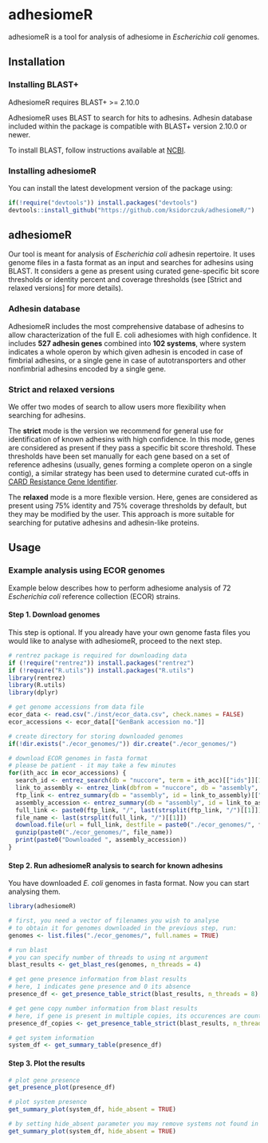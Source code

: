 # adhesiomeR

adhesiomeR is a tool for analysis of adhesiome in *Escherichia coli* genomes.

## Installation 

### Installing BLAST+ 

AdhesiomeR requires BLAST+ >= 2.10.0 

AdhesiomeR uses BLAST to search for hits to adhesins. Adhesin database included 
within the package is compatible with BLAST+ version 2.10.0 or newer. 

To install BLAST, follow instructions available at [NCBI](https://www.ncbi.nlm.nih.gov/books/NBK569861/).

### Installing adhesiomeR

You can install the latest development version of the package using:

``` r
if(!require("devtools")) install.packages("devtools")
devtools::install_github("https://github.com/ksidorczuk/adhesiomeR/")
```

## adhesiomeR 

Our tool is meant for analysis of *Escherichia coli* adhesin repertoire. It uses
genome files in a fasta format as an input and searches for adhesins using BLAST.
It considers a gene as present using curated gene-specific bit score thresholds 
or identity percent and coverage thresholds (see [Strict and relaxed versions] for
more details). 

### Adhesin database

AdhesiomeR includes the most comprehensive database of adhesins to allow characterization
of the full E. coli adhesiomes with high confidence. It includes **527 adhesin genes**
combined into **102 systems**, where system indicates a whole operon by which given
adhesin is encoded in case of fimbrial adhesins, or a single gene in case of autotransporters
and other nonfimbrial adhesins encoded by a single gene.

### Strict and relaxed versions

We offer two modes of search to allow users more flexibility when searching for adhesins.

The **strict** mode is the version we recommend for general use for identification
of known adhesins with high confidence. In this mode, genes are considered as present
if they pass a specific bit score threshold. These thresholds have been set manually for
each gene based on a set of reference adhesins (usually, genes forming a complete operon
on a single contig), a similar strategy has been used to determine curated cut-offs in 
[CARD Resistance Gene Identifier](https://github.com/arpcard/rgi).

The **relaxed** mode is a more flexible version. Here, genes are considered as present
using 75% identity and 75% coverage thresholds by default, but they may be modified by 
the user. This approach is more suitable for searching for putative adhesins and 
adhesin-like proteins.


## Usage

### Example analysis using ECOR genomes

Example below describes how to perform adhesiome analysis of 72 *Escherichia coli* reference
collection (ECOR) strains. 

#### Step 1. Download genomes 

This step is optional. If you already have your own genome fasta files you would like
to analyse with adhesiomeR, proceed to the next step. 

``` r
# rentrez package is required for downloading data
if (!require("rentrez")) install.packages("rentrez")
if (!require("R.utils")) install.packages("R.utils")
library(rentrez)
library(R.utils)
library(dplyr)

# get genome accessions from data file
ecor_data <- read.csv("./inst/ecor_data.csv", check.names = FALSE)
ecor_accessions <- ecor_data[["GenBank accession no."]]

# create directory for storing downloaded genomes
if(!dir.exists("./ecor_genomes/")) dir.create("./ecor_genomes/")

# download ECOR genomes in fasta format
# please be patient - it may take a few minutes
for(ith_acc in ecor_accessions) {
  search_id <- entrez_search(db = "nuccore", term = ith_acc)[["ids"]][1]
  link_to_assembly <- entrez_link(dbfrom = "nuccore", db = "assembly", id = search_id)[["links"]][["nuccore_assembly"]]
  ftp_link <- entrez_summary(db = "assembly", id = link_to_assembly)[["ftppath_refseq"]]
  assembly_accession <- entrez_summary(db = "assembly", id = link_to_assembly)[["assemblyaccession"]]
  full_link <- paste0(ftp_link, "/", last(strsplit(ftp_link, "/")[[1]]), "_genomic.fna.gz")
  file_name <- last(strsplit(full_link, "/")[[1]])
  download.file(url = full_link, destfile = paste0("./ecor_genomes/", file_name))
  gunzip(paste0("./ecor_genomes/", file_name))
  print(paste0("Downloaded ", assembly_accession))
}

```


#### Step 2. Run adhesiomeR analysis to search for known adhesins

You have downloaded *E. coli* genomes in fasta format. Now you can start analysing them.

```r
library(adhesiomeR)

# first, you need a vector of filenames you wish to analyse
# to obtain it for genomes downloaded in the previous step, run:
genomes <- list.files("./ecor_genomes/", full.names = TRUE)

# run blast
# you can specify number of threads to using nt argument
blast_results <- get_blast_res(genomes, n_threads = 4)

# get gene presence information from blast results
# here, 1 indicates gene presence and 0 its absence
presence_df <- get_presence_table_strict(blast_results, n_threads = 8)

# get gene copy number information from blast results
# here, if gene is present in multiple copies, its occurences are counted
presence_df_copies <- get_presence_table_strict(blast_results, n_threads = 8, count_copies = TRUE)

# get system information
system_df <- get_summary_table(presence_df)

```
#### Step 3. Plot the results

```r
# plot gene presence
get_presence_plot(presence_df)

# plot system presence
get_summary_plot(system_df, hide_absent = TRUE)

# by setting hide_absent parameter you may remove systems not found in any genome from the plot
get_summary_plot(system_df, hide_absent = TRUE)

```